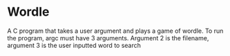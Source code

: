 # Wordle
A C program that takes a user argument and plays a game of wordle. To run the program, argc must have 3 arguments. Argument 2 is the  filename, argument 3 is the user inputted word to search
